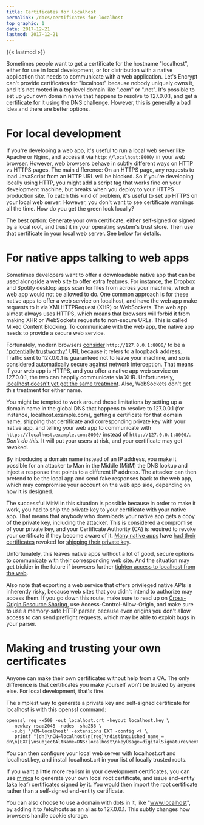```yaml
---
title: Certificates for localhost
permalink: /docs/certificates-for-localhost
top_graphic: 1
date: 2017-12-21
lastmod: 2017-12-21
---
```


{{< lastmod >}}

Sometimes people want to get a certificate for the hostname "localhost", either
for use in local development, or for distribution with a native application that
needs to communicate with a web application. Let's Encrypt can't provide
certificates for "localhost" because nobody uniquely owns it, and it's not
rooted in a top level domain like ".com" or ".net". It's possible to
set up your own domain name that happens to resolve to 127.0.0.1, and get a
certificate for it using the DNS challenge. However, this is generally a bad
idea and there are better options.

# For local development

If you're developing a web app, it's useful to run a local web server like
Apache or Nginx, and access it via `http://localhost:8000/` in your web browser.
However, web browsers behave in subtly different ways on HTTP vs HTTPS pages.
The main difference: On an HTTPS page, any requests to load JavaScript from an
HTTP URL will be blocked. So if you're developing locally using HTTP, you might
add a script tag that works fine on your development machine, but breaks when
you deploy to your HTTPS production site. To catch this kind of problem, it's
useful to set up HTTPS on your local web server. However, you don't want to see
certificate warnings all the time. How do you get the green lock locally?

The best option: Generate your own certificate, either self-signed or signed by
a local root, and trust it in your operating system's trust store. Then use that
certificate in your local web server. See below for details.

# For native apps talking to web apps

Sometimes developers want to offer a downloadable native app that can be
used alongside a web site to offer extra features. For instance, the Dropbox
and Spotify desktop apps scan for files from across your machine, which a
web app would not be allowed to do. One common approach is for these native
apps to offer a web service on localhost, and have the web app make requests
to it via XMLHTTPRequest (XHR) or WebSockets. The web app almost always uses HTTPS, which
means that browsers will forbid it from making XHR or WebSockets requests
to non-secure URLs. This is called Mixed Content Blocking. To communicate with
the web app, the native app needs to provide a secure web service.

Fortunately, modern browsers [consider][mcb-localhost] `http://127.0.0.1:8000/` to be a
["potentially trustworthy"][secure-contexts]
URL because it refers to a loopback address. Traffic sent to 127.0.0.1 is guaranteed
not to leave your machine, and so is considered automatically secure against
network interception. That means if your web app is HTTPS, and you offer a
native app web service on 127.0.0.1, the two can happily communicate via XHR.
Unfortunately, [localhost doesn't yet get the same treatment][let-localhost].
Also, WebSockets don't get this treatment for either name.

You might be tempted to work around these limitations by setting up
a domain name in the global DNS that happens to resolve to 127.0.0.1
(for instance, localhost.example.com), getting a certificate for that
domain name, shipping that certificate and corresponding private key
with your native app, and telling your web app to
communicate with `https://localhost.example.com:8000/` instead of `http://127.0.0.1:8000/`.
*Don't do this.* It will put your users at risk, and your certificate may get revoked.

By introducing a domain name instead of an IP address, you make it possible for
an attacker to Man in the Middle (MitM) the DNS lookup and inject a response that
points to a different IP address. The attacker can then pretend to be the local
app and send fake responses back to the web app, which may compromise your
account on the web app side, depending on how it is designed.

The successful MitM in this situation is possible because in order to make it
work, you had to ship the private key to your certificate with your native app.
That means that anybody who downloads your native app gets a copy of
the private key, including the attacker. This is considered a compromise of your
private key, and your Certificate Authority (CA) is required to revoke your
certificate if they become aware of it. [Many native apps][mdsp1] have [had their
certificates][mdsp2] revoked for [shipping their private key][mdsp3].

Unfortunately, this leaves native apps without a lot of good, secure options to
communicate with their corresponding web site. And the situation may get
trickier in the future if browsers further [tighten access to localhost from the
web][tighten-access].

Also note that exporting a web service that offers privileged native APIs is
inherently risky, because web sites that you didn't intend to authorize may
access them. If you go down this route, make sure to read up on [Cross-Origin
Resource Sharing][cors], use Access-Control-Allow-Origin, and make sure to use a
memory-safe HTTP parser, because even origins you don't allow access to can send
preflight requests, which may be able to exploit bugs in your parser.

# Making and trusting your own certificates

Anyone can make their own certificates without help from a CA. The only
difference is that certificates you make yourself won't be trusted by anyone
else. For local development, that's fine.

The simplest way to generate a private key and self-signed certificate for
localhost is with this openssl command:

    openssl req -x509 -out localhost.crt -keyout localhost.key \
      -newkey rsa:2048 -nodes -sha256 \
      -subj '/CN=localhost' -extensions EXT -config <( \
       printf "[dn]\nCN=localhost\n[req]\ndistinguished_name = dn\n[EXT]\nsubjectAltName=DNS:localhost\nkeyUsage=digitalSignature\nextendedKeyUsage=serverAuth")

You can then configure your local web server with localhost.crt and
localhost.key, and install localhost.crt in your list of locally trusted roots.

If you want a little more realism in your development certificates, you can use
[minica][minica] to generate your own local root certificate, and issue
end-entity (aka leaf) certificates signed by it. You would then import the root
certificate rather than a self-signed end-entity certificate.

You can also choose to use a domain with dots in it, like "www.localhost", by
adding it to /etc/hosts as an alias to 127.0.0.1. This subtly changes how
browsers handle cookie storage.

[mcb-localhost]: https://bugs.chromium.org/p/chromium/issues/detail?id=607878
[secure-contexts]: https://www.w3.org/TR/secure-contexts/#is-origin-trustworthy
[let-localhost]: https://tools.ietf.org/html/draft-ietf-dnsop-let-localhost-be-localhost-02
[mdsp1]: https://groups.google.com/d/msg/mozilla.dev.security.policy/eV89JXcsBC0/wsj5zpbbAQAJ
[mdsp2]: https://groups.google.com/d/msg/mozilla.dev.security.policy/T6emeoE-lCU/-k-A2dEdAQAJ
[mdsp3]: https://groups.google.com/d/msg/mozilla.dev.security.policy/pk039T_wPrI/tGnFDFTnCQAJ
[tighten-access]: https://bugs.chromium.org/p/chromium/issues/detail?id=378566
[minica]: https://github.com/jsha/minica
[cors]: https://developer.mozilla.org/en-US/docs/Web/HTTP/CORS
